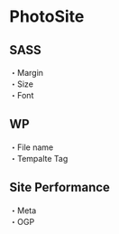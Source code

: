 # PhotoSite  

## SASS  
・Margin  
・Size  
・Font  

## WP  
・File name  
・Tempalte Tag  

## Site Performance
・Meta  
・OGP
